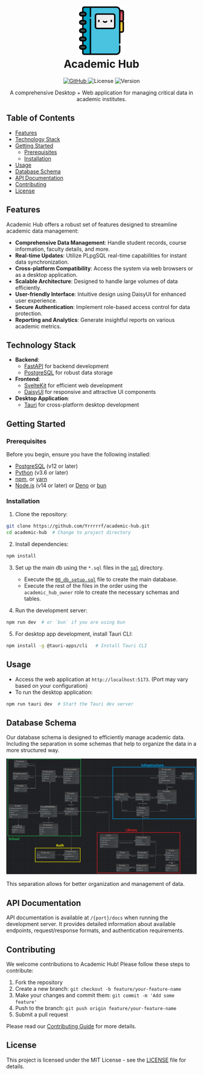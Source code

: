 <h1 align="center">
   <img src="./static/favicon.png" alt="Some Store Icon" width="128">
   <div align="center">Academic Hub</div>
</h1>

<p align="center">
  <a href="https://github.com/Yrrrrrf/academic-hub">
    <img src="https://img.shields.io/badge/github-academic--hub-blue?style=for-the-badge&logo=github" alt="GitHub">
  </a>
  <img src="https://img.shields.io/badge/license-MIT-green?style=for-the-badge" alt="License">
  <img src="https://img.shields.io/badge/version-0.1.0-blue?style=for-the-badge" alt="Version">
</p>

<p align="center">
  A comprehensive Desktop + Web application for managing critical data in academic institutes.
</p>

## Table of Contents

- [Features](#features)
- [Technology Stack](#technology-stack)
- [Getting Started](#getting-started)
    - [Prerequisites](#prerequisites)
    - [Installation](#installation)
- [Usage](#usage)
- [Database Schema](#database-schema)
- [API Documentation](#api-documentation)
- [Contributing](#contributing)
- [License](#license)

## Features

Academic Hub offers a robust set of features designed to streamline academic data management:

- **Comprehensive Data Management**: Handle student records, course information, faculty details, and more.
- **Real-time Updates**: Utilize PLpgSQL real-time capabilities for instant data synchronization.
- **Cross-platform Compatibility**: Access the system via web browsers or as a desktop application.
- **Scalable Architecture**: Designed to handle large volumes of data efficiently.
- **User-friendly Interface**: Intuitive design using DaisyUI for enhanced user experience.
- **Secure Authentication**: Implement role-based access control for data protection.
- **Reporting and Analytics**: Generate insightful reports on various academic metrics.

## Technology Stack

- **Backend**:
    <!-- - [Supabase](https://supabase.io/) for database and API -->
	- [FastAPI](https://www.python.org/) for backend development
	- [PostgreSQL](https://www.postgresql.org/) for robust data storage
- **Frontend**:
	- [SvelteKit](https://kit.svelte.dev/) for efficient web development
   	- [DaisyUI](https://daisyui.com/) for responsive and attractive UI components
- **Desktop Application**:
	- [Tauri](https://tauri.app/) for cross-platform desktop development

## Getting Started

### Prerequisites

Before you begin, ensure you have the following installed:

- [PostgreSQL](https://www.postgresql.org/) (v12 or later)
- [Python](https://www.python.org/) (v3.6 or later)
- [npm](https://www.npmjs.com/),  or [yarn](https://yarnpkg.com/)
- [Node.js](https://nodejs.org/) (v14 or later) or [Deno](https://deno.land/) or [bun](https://bun.sh/)

### Installation

1. Clone the repository:
```bash
git clone https://github.com/Yrrrrrf/academic-hub.git
cd academic-hub  # Change to project directory
```

2. Install dependencies:
```bash
npm install
```

3. Set up the main db using the `*.sql` files in the [`sql`](./sql) directory.
	- Execute the [`00_db_setup.sql`](./sql/00_db_setup.sql) file to create the main database.
	- Execute the rest of the files in the order using the `academic_hub_owner` role to create the necessary schemas and tables.

4. Run the development server:
```bash
npm run dev  # or `bun` if you are using bun
```

5. For desktop app development, install Tauri CLI:
```bash
npm install -g @tauri-apps/cli   # Install Tauri CLI
```

## Usage

- Access the web application at `http://localhost:5173`. (Port may vary based on your configuration)
- To run the desktop application:
```bash
npm run tauri dev  # Start the Tauri dev server
```

## Database Schema

Our database schema is designed to efficiently manage academic data. 
Including the separation in some schemas that help to organize the data in a more structured way.

![Database Schema](./static/db_erd.png "db main schema")

This separation allows for better organization and management of data.

## API Documentation

API documentation is available at `/{port}/docs` when running the development server. It provides detailed information about available endpoints, request/response formats, and authentication requirements.

## Contributing

We welcome contributions to Academic Hub! Please follow these steps to contribute:

1. Fork the repository
2. Create a new branch: `git checkout -b feature/your-feature-name`
3. Make your changes and commit them: `git commit -m 'Add some feature'`
4. Push to the branch: `git push origin feature/your-feature-name`
5. Submit a pull request

Please read our [Contributing Guide](CONTRIBUTING.md) for more details.

## License

This project is licensed under the MIT License - see the [LICENSE](LICENSE) file for details.